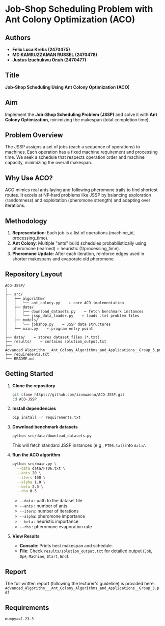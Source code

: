 # Job‑Shop Scheduling Problem with Ant Colony Optimization (ACO)

## Authors
- **Felix Luca Krebs (2470475)**
- **MD KAMRUZZAMAN RUSSEL (2470478)**
- **Justus Izuchukwu Onuh (2470477)**

## Title
**Job‑Shop Scheduling Using Ant Colony Optimization (ACO)**

## Aim
Implement the **Job‑Shop Scheduling Problem (JSSP)** and solve it with **Ant Colony Optimization**, minimizing the makespan (total completion time).

## Problem Overview
The JSSP assigns a set of jobs (each a sequence of operations) to machines. Each operation has a fixed machine requirement and processing time. We seek a schedule that respects operation order and machine capacity, minimizing the overall makespan.

## Why Use ACO?
ACO mimics real ants laying and following pheromone trails to find shortest routes. It excels at NP‑hard problems like JSSP by balancing exploration (randomness) and exploitation (pheromone strength) and adapting over iterations.

## Methodology
1. **Representation**: Each job is a list of operations (machine_id, processing_time).
2. **Ant Colony**: Multiple "ants" build schedules probabilistically using pheromone (learned) + heuristic (1/processing_time).
3. **Pheromone Update**: After each iteration, reinforce edges used in shorter makespans and evaporate old pheromone.

## Repository Layout
```
ACO-JSSP/
│
├── src/
│   ├── algorithm/
│   │   └── ant_colony.py    ← core ACO implementation
│   ├── data/
│   │   ├── download_datasets.py    ← fetch benchmark instances
│   │   └── jssp_data_loader.py    ← loads .txt problem files
│   ├── models/
│   │   └── jobshop.py    ← JSSP data structures
│   └── main.py    ← program entry point
│
├── data/    ← stores dataset files (*.txt)
├── results/    ← contains solution_output.txt
├── Advanced_Algorithm___Ant_Colony_Algorithms_and_Applications__Group_3.pdf
├── requirements.txt
└── README.md
```

## Getting Started

1. **Clone the repository**
   ```bash
   git clone https://github.com/izunwaonu/ACO-JSSP.git
   cd ACO-JSSP
   ```

2. **Install dependencies**
   ```bash
   pip install -r requirements.txt
   ```

3. **Download benchmark datasets**
   ```bash
   python src/data/download_datasets.py
   ```
   This will fetch standard JSSP instances (e.g., `FT06.txt`) into `data/`.

4. **Run the ACO algorithm**
   ```bash
   python src/main.py \
     --data data/FT06.txt \
     --ants 20 \
     --iters 100 \
     --alpha 1.0 \
     --beta 2.0 \
     --rho 0.5
   ```
   * `--data` : path to the dataset file
   * `--ants` : number of ants
   * `--iters`: number of iterations
   * `--alpha`: pheromone importance
   * `--beta` : heuristic importance
   * `--rho` : pheromone evaporation rate

5. **View Results**
   * **Console**: Prints best makespan and schedule.
   * **File**: Check `results/solution_output.txt` for detailed output (`Job`, `Op#`, `Machine`, `Start`, `End`).

## Report
The full written report (following the lecturer's guideline) is provided here: `Advanced_Algorithm___Ant_Colony_Algorithms_and_Applications__Group_3.pdf`

## Requirements
```
numpy==1.23.3
```

